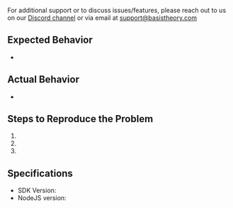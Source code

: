 For additional support or to discuss issues/features, please reach out to us on our [Discord channel](https://discord.gg/NSvXxaW5Fv) or via email at [support@basistheory.com](mailto:support@basistheory.com)

## Expected Behavior
-

## Actual Behavior
-

## Steps to Reproduce the Problem
1.
1.
1.

## Specifications
- SDK Version:
- NodeJS version:
